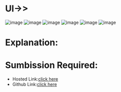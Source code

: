 # UI->>
![image](https://github.com/namishagurunani/WeeklyAssignment3/assets/126158413/9e4cd4ee-5ebf-401e-8e1b-7bc560787f16)
![image](https://github.com/namishagurunani/WeeklyAssignment3/assets/126158413/8458cc74-a327-41ca-b40b-13499a737679)
![image](https://github.com/namishagurunani/WeeklyAssignment3/assets/126158413/7f2ae921-08e3-481a-a3a0-9172c9229121)
![image](https://github.com/namishagurunani/WeeklyAssignment3/assets/126158413/012602ec-c01b-43cd-8359-712ebd2dc9ac)
![image](https://github.com/namishagurunani/WeeklyAssignment3/assets/126158413/8c1b6cd3-9251-43bd-a701-9ba8c281c1d1)
![image](https://github.com/namishagurunani/WeeklyAssignment3/assets/126158413/f9562dc7-ad0e-4517-b236-24475627327b)

# Explanation:

# Sumbission Required:
- Hosted Link:[click here](https://namishagurunani.github.io/WeeklyAssignment3/)
- Github Link:[click here](https://github.com/namishagurunani/WeeklyAssignment3)
